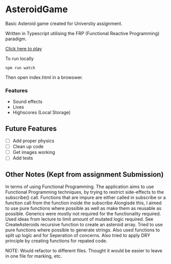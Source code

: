 # AsteroidGame

Basic Asteroid game created for Universtiy assignment. 

Written in Typescript utilising the FRP (Functional Reactive Programming) paradigm. 

[Click here to play](https://anttargett.github.io/AsteroidGame/)

To run locally 

``` npm run watch ```

Then open index.html in a browswer. 

### Features
- Sound effects
- Lives
- Highscores (Local Storage) 


## Future Features
- [ ] Add proper physics 
- [ ] Clean up code 
- [ ] Get images working
- [ ] Add tests

## Other Notes (Kept from assignment Submission) 

In terms of using Functional Programming.
The application aims to use Functional Programming techniques, by trying to  restrict side-effects to the subscribe() call.
Functions that are impure are either called in subscribe or a function call from the function inside the subscribe
Alongisde this, I aimed to use pure functions where possible as well as make them as reusable as possible.
Generics were mostly not required for the functionality required.
Used ideas from lecture to limit amount of mutated logic required. See CreateAsteroids recursive function to create an asteroid array.
Tried to use pure functions where possible to generate strings. 
Also used functions to split up logic and for Seperation of concerns. 
Also tried to apply DRY principle by creating functions for repated code. 

NOTE: Would refactor to different files. Thought it would be easier to leave in one file for marking, etc. 

